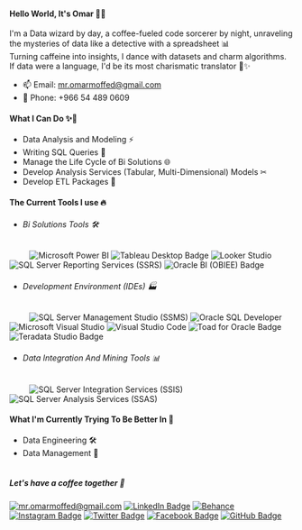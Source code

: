 
  #### Hello World, It's Omar 👋👀
I'm a Data wizard by day, a coffee-fueled code sorcerer by night, unraveling the mysteries of data like a detective with a spreadsheet 📊<br>
Turning caffeine into insights, I dance with datasets and charm algorithms. If data were a language, I'd be its most charismatic translator 💞️✨
- 📫 Email: mr.omarmoffed@gmail.com
- 📱 Phone: +966 54 489 0609

#### What I Can Do ✨🚀
- Data Analysis and Modeling ⚡️
- Writing SQL Queries 📝
- Manage the Life Cycle of Bi Solutions 🌐
- Develop Analysis Services (Tabular, Multi-Dimensional) Models ✂
- Develop ETL Packages 🔄

#### The Current Tools I use 🔥 
- ###### Bi Solutions Tools 🛠
&nbsp;&nbsp;&nbsp;&nbsp;&nbsp;&nbsp;&nbsp;&nbsp;&nbsp;<img src="https://img.shields.io/badge/-Microsoft%20Power%20BI-F2C811?style=flat&labelColor=F2C811&logo=microsoft-power-bi&logoColor=white" alt="Microsoft Power BI"> <img src="https://img.shields.io/badge/-Tableau-E97627?style=flat&labelColor=E97627&logo=tableau&logoColor=white" alt="Tableau Desktop Badge"> <img src="https://img.shields.io/badge/-Google%20Looker-4285F4?style=flat&labelColor=4285F4&logo=google-cloud&logoColor=white" alt="Looker Studio"> <img src="https://img.shields.io/badge/-SQL%20Server%20Reporting%20Services%20(SSRS)-FF5722?style=flat&labelColor=FF5722&logo=microsoft-sql-server&logoColor=white" alt="SQL Server Reporting Services (SSRS)"> <img src="https://img.shields.io/badge/-Oracle%20BI%20(OBIEE)-FF0000?style=flat&labelColor=FF0000&logo=Oracle&logoColor=white" alt="Oracle BI (OBIEE) Badge">




- ###### Development Environment (IDEs) 🏭
&nbsp;&nbsp;&nbsp;&nbsp;&nbsp;&nbsp;&nbsp;&nbsp;&nbsp;<img src="https://img.shields.io/badge/-SQL%20Server%20Management%20Studio%20(SSMS)-CC2927?style=flat&labelColor=CC2927&logo=microsoft-sql-server&logoColor=white" alt="SQL Server Management Studio (SSMS)"> <img src="https://img.shields.io/badge/-Oracle%20SQL%20Developer-F80000?style=flat&labelColor=F80000&logo=oracle&logoColor=white" alt="Oracle SQL Developer"> <img src="https://img.shields.io/badge/-Microsoft%20Visual%20Studio-5C2D91?style=flat&labelColor=5C2D91&logo=visual-studio&logoColor=white" alt="Microsoft Visual Studio"> <img src="https://img.shields.io/badge/-Visual%20Studio%20Code-007ACC?style=flat&labelColor=007ACC&logo=visual-studio-code&logoColor=white" alt="Visual Studio Code"> <img src="https://img.shields.io/badge/-Toad%20for%20Oracle-FF7F00?style=flat&labelColor=FF7F00&logoColor=white" alt="Toad for Oracle Badge"> <img src="https://img.shields.io/badge/-Teradata%20Studio-003366?style=flat&labelColor=003366&logo=Teradata&logoColor=white" alt="Teradata Studio Badge"> 
- ###### Data Integration And Mining Tools 📊
&nbsp;&nbsp;&nbsp;&nbsp;&nbsp;&nbsp;&nbsp;&nbsp;&nbsp;<img src="https://img.shields.io/badge/-SQL%20Server%20Integration%20Services%20(SSIS)-FF5722?style=flat&labelColor=FF5722&logo=microsoft-sql-server&logoColor=white" alt="SQL Server Integration Services (SSIS)"> <img src="https://img.shields.io/badge/-SQL%20Server%20Analysis%20Services%20(SSAS)-009688?style=flat&labelColor=009688&logo=microsoft-sql-server&logoColor=white" alt="SQL Server Analysis Services (SSAS)"> 

#### What I'm Currently Trying To Be Better In 🌱 
- Data Engineering 🛠
- Data Management 💞️
  <br><br>
##### Let's have a coffee together :speech_balloon:
<a href="mailto:mr.omarmoffed@gmail.com" target="_blank" rel="noopener noreferrer"> <img src="https://img.shields.io/badge/-Email-red?style=flat&labelColor=red&logo=mail.ru&logoColor=white" alt="mr.omarmoffed@gmail.com"></a>
<a href="https://www.linkedin.com/in/OmarMoffed" target="_blank" rel="noopener noreferrer"> <img src="https://img.shields.io/badge/-LinkedIn-0077B5?style=flat&labelColor=0077B5&logo=linkedin&logoColor=white" alt="LinkedIn Badge"></a>
<a href="https://www.behance.com/omarmoffed/" target="_blank" rel="noopener noreferrer"> <img src="https://img.shields.io/badge/-Behance-blue?style=flat&labelColor=blue&logo=behance&logoColor=white" alt="Behance"></a>
<a href="https://instagram.com/OmarMoffed" target="_blank" rel="noopener noreferrer"> <img src="https://img.shields.io/badge/-Instagram-E4405F?style=flat&labelColor=E4405F&logo=instagram&logoColor=white" alt="Instagram Badge"></a>
<a href="https://twitter.com/OmarMoffed" target="_blank" rel="noopener noreferrer"> <img src="https://img.shields.io/badge/-Twitter-1DA1F2?style=flat&labelColor=1DA1F2&logo=twitter&logoColor=white" alt="Twitter Badge"></a>
<a href="https://facebook.com/OmarMoffed" target="_blank" rel="noopener noreferrer"> <img src="https://img.shields.io/badge/-Facebook-1877F2?style=flat&labelColor=1877F2&logo=facebook&logoColor=white" alt="Facebook Badge"></a>
<a href="https://github.com/OmarMoffed" target="_blank" rel="noopener noreferrer"> <img src="https://img.shields.io/badge/-Github-black?style=flat&labelColor=black&logo=github&logoColor=white" alt="GitHub Badge"></a>
